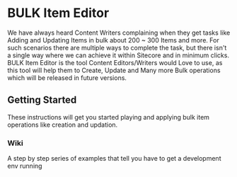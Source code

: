 # BULK Item Editor
We have always heard Content Writers complaining when they get tasks like Adding and Updating Items in bulk about 200 ~ 300 Items and more. For such scenarios there are multiple ways to complete the task, but there isn't a single way where we can achieve it within Sitecore and in minimum clicks.
BULK Item Editor is the tool Content Editors/Writers would Love to use, as this tool will help them to Create, Update and Many more Bulk operations which will be released in future versions.

## Getting Started

These instructions will get you started playing and applying bulk item operations like creation and updation.

### Wiki

A step by step series of examples that tell you have to get a development env running



